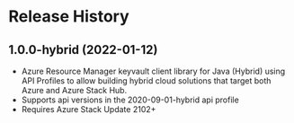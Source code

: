 # Release History

## 1.0.0-hybrid (2022-01-12)

- Azure Resource Manager keyvault client library for Java (Hybrid) using API Profiles to allow building hybrid cloud solutions
that target both Azure and Azure Stack Hub.
- Supports api versions in the 2020-09-01-hybrid api profile
- Requires Azure Stack Update 2102+